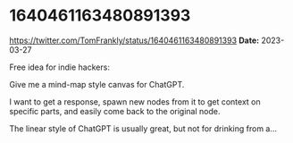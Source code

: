 # 1640461163480891393
https://twitter.com/TomFrankly/status/1640461163480891393
**Date:** 2023-03-27

Free idea for indie hackers:

Give me a mind-map style canvas for ChatGPT.

I want to get a response, spawn new nodes from it to get context on specific parts, and easily come back to the original node. 

The linear style of ChatGPT is usually great, but not for drinking from a…
